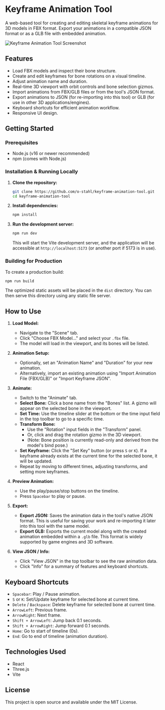 # Keyframe Animation Tool

A web-based tool for creating and editing skeletal keyframe animations for 3D models in FBX format. Export your animations in a compatible JSON format or as a GLB file with embedded animation.

![Keyframe Animation Tool Screenshot](screenshot.png)

## Features

*   Load FBX models and inspect their bone structure.
*   Create and edit keyframes for bone rotations on a visual timeline.
*   Adjust animation name and duration.
*   Real-time 3D viewport with orbit controls and bone selection gizmos.
*   Import animations from FBX/GLB files or from the tool's JSON format.
*   Export animations to JSON (for re-importing into this tool) or GLB (for use in other 3D applications/engines).
*   Keyboard shortcuts for efficient animation workflow.
*   Responsive UI design.

## Getting Started

### Prerequisites

*   Node.js (v16 or newer recommended)
*   npm (comes with Node.js)

### Installation & Running Locally

1.  **Clone the repository:**
    ```bash
    git clone https://github.com/o-stahl/keyframe-animation-tool.git
    cd keyframe-animation-tool
    ```

2.  **Install dependencies:**
    ```bash
    npm install
    ```

3.  **Run the development server:**
    ```bash
    npm run dev
    ```
    This will start the Vite development server, and the application will be accessible at `http://localhost:5173` (or another port if 5173 is in use).

### Building for Production

To create a production build:

```bash
npm run build
```

The optimized static assets will be placed in the `dist` directory. You can then serve this directory using any static file server.

## How to Use

1.  **Load Model:**
    *   Navigate to the "Scene" tab.
    *   Click "Choose FBX Model..." and select your `.fbx` file.
    *   The model will load in the viewport, and its bones will be listed.

2.  **Animation Setup:**
    *   Optionally, set an "Animation Name" and "Duration" for your new animation.
    *   Alternatively, import an existing animation using "Import Animation File (FBX/GLB)" or "Import Keyframe JSON".

3.  **Animate:**
    *   Switch to the "Animate" tab.
    *   **Select Bone:** Click a bone name from the "Bones" list. A gizmo will appear on the selected bone in the viewport.
    *   **Set Time:** Use the timeline slider at the bottom or the time input field in the top toolbar to go to a specific time.
    *   **Transform Bone:**
        *   Use the "Rotation" input fields in the "Transform" panel.
        *   Or, click and drag the rotation gizmo in the 3D viewport.
        *   (Note: Bone position is currently read-only and derived from the model's bind pose.)
    *   **Set Keyframe:** Click the "Set Key" button (or press `S` or `K`). If a keyframe already exists at the current time for the selected bone, it will be updated.
    *   Repeat by moving to different times, adjusting transforms, and setting more keyframes.

4.  **Preview Animation:**
    *   Use the play/pause/stop buttons on the timeline.
    *   Press `Spacebar` to play or pause.

5.  **Export:**
    *   **Export JSON:** Saves the animation data in the tool's native JSON format. This is useful for saving your work and re-importing it later into this tool with the same model.
    *   **Export GLB:** Exports the current model along with the created animation embedded within a `.glb` file. This format is widely supported by game engines and 3D software.

6.  **View JSON / Info:**
    *   Click "View JSON" in the top toolbar to see the raw animation data.
    *   Click "Info" for a summary of features and keyboard shortcuts.

## Keyboard Shortcuts

*   `Spacebar`: Play / Pause animation.
*   `S` or `K`: Set/Update keyframe for selected bone at current time.
*   `Delete` / `Backspace`: Delete keyframe for selected bone at current time.
*   `ArrowLeft`: Previous frame.
*   `ArrowRight`: Next frame.
*   `Shift + ArrowLeft`: Jump back 0.1 seconds.
*   `Shift + ArrowRight`: Jump forward 0.1 seconds.
*   `Home`: Go to start of timeline (0s).
*   `End`: Go to end of timeline (animation duration).

## Technologies Used

*   React
*   Three.js
*   Vite

## License

This project is open source and available under the MIT License.